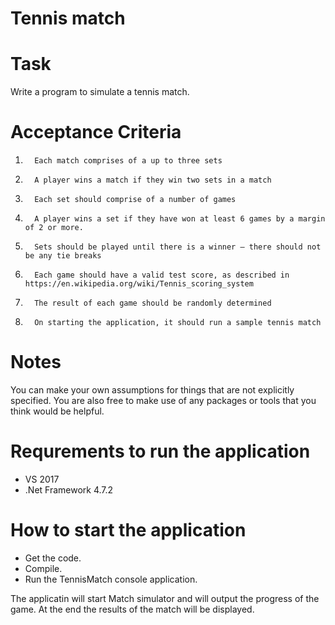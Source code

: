 # Tennis match
# Task

Write a program to simulate a tennis match.

 

# Acceptance Criteria

1.       Each match comprises of a up to three sets

2.       A player wins a match if they win two sets in a match

3.       Each set should comprise of a number of games

4.       A player wins a set if they have won at least 6 games by a margin of 2 or more.

5.       Sets should be played until there is a winner – there should not be any tie breaks

6.       Each game should have a valid test score, as described in https://en.wikipedia.org/wiki/Tennis_scoring_system

7.       The result of each game should be randomly determined

8.       On starting the application, it should run a sample tennis match

 

# Notes

You can make your own assumptions for things that are not explicitly specified. You are also free to make use of any packages or tools that you think would be helpful.

# Requrements to run the application

* VS 2017
* .Net Framework 4.7.2

# How to start the application

* Get the code. 
* Compile. 
* Run the TennisMatch console application.

The applicatin will start Match simulator and will output the progress of the game. 
At the end the results of the match will be displayed.
